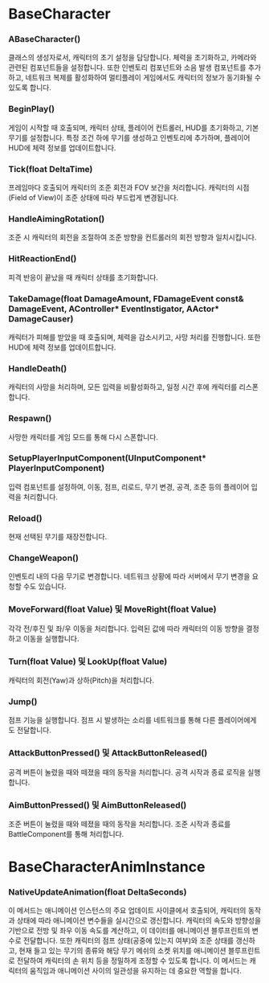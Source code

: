 # BaseCharacter

### ABaseCharacter()
클래스의 생성자로서, 캐릭터의 초기 설정을 담당합니다. 체력을 초기화하고, 카메라와 관련된 컴포넌트들을 설정합니다. 또한 인벤토리 컴포넌트와 소음 발생 컴포넌트를 추가하고, 네트워크 복제를 활성화하여 멀티플레이 게임에서도 캐릭터의 정보가 동기화될 수 있도록 합니다.

### BeginPlay()
게임이 시작할 때 호출되며, 캐릭터 상태, 플레이어 컨트롤러, HUD를 초기화하고, 기본 무기를 설정합니다. 특정 조건 하에 무기를 생성하고 인벤토리에 추가하며, 플레이어 HUD에 체력 정보를 업데이트합니다.

### Tick(float DeltaTime)
프레임마다 호출되어 캐릭터의 조준 회전과 FOV 보간을 처리합니다. 캐릭터의 시점(Field of View)이 조준 상태에 따라 부드럽게 변경됩니다.

### HandleAimingRotation()
조준 시 캐릭터의 회전을 조절하여 조준 방향을 컨트롤러의 회전 방향과 일치시킵니다.

### HitReactionEnd()
피격 반응이 끝났을 때 캐릭터 상태를 초기화합니다.

### TakeDamage(float DamageAmount, FDamageEvent const& DamageEvent, AController* EventInstigator, AActor* DamageCauser)
캐릭터가 피해를 받았을 때 호출되며, 체력을 감소시키고, 사망 처리를 진행합니다. 또한 HUD에 체력 정보를 업데이트합니다.

### HandleDeath()
캐릭터의 사망을 처리하며, 모든 입력을 비활성화하고, 일정 시간 후에 캐릭터를 리스폰합니다.

### Respawn()
사망한 캐릭터를 게임 모드를 통해 다시 스폰합니다.

### SetupPlayerInputComponent(UInputComponent* PlayerInputComponent)
입력 컴포넌트를 설정하여, 이동, 점프, 리로드, 무기 변경, 공격, 조준 등의 플레이어 입력을 처리합니다.

### Reload()
현재 선택된 무기를 재장전합니다.

### ChangeWeapon()
인벤토리 내의 다음 무기로 변경합니다. 네트워크 상황에 따라 서버에서 무기 변경을 요청할 수도 있습니다.

### MoveForward(float Value) 및 MoveRight(float Value)
각각 전/후진 및 좌/우 이동을 처리합니다. 입력된 값에 따라 캐릭터의 이동 방향을 결정하고 이동을 실행합니다.

### Turn(float Value) 및 LookUp(float Value)
캐릭터의 회전(Yaw)과 상하(Pitch)을 처리합니다.

### Jump()
점프 기능을 실행합니다. 점프 시 발생하는 소리를 네트워크를 통해 다른 플레이어에게도 전달합니다.

### AttackButtonPressed() 및 AttackButtonReleased()
공격 버튼이 눌렸을 때와 떼졌을 때의 동작을 처리합니다. 공격 시작과 종료 로직을 실행합니다.

### AimButtonPressed() 및 AimButtonReleased()
조준 버튼이 눌렸을 때와 떼졌을 때의 동작을 처리합니다. 조준 시작과 종료를 BattleComponent를 통해 처리합니다.

# BaseCharacterAnimInstance

### NativeUpdateAnimation(float DeltaSeconds)
이 메서드는 애니메이션 인스턴스의 주요 업데이트 사이클에서 호출되어, 캐릭터의 동작과 상태에 따라 애니메이션 변수들을 실시간으로 갱신합니다. 캐릭터의 속도와 방향성을 기반으로 전방 및 좌우 이동 속도를 계산하고, 이 데이터를 애니메이션 블루프린트의 변수로 전달합니다. 또한 캐릭터의 점프 상태(공중에 있는지 여부)와 조준 상태를 갱신하고, 현재 들고 있는 무기의 종류와 해당 무기 메쉬의 소켓 위치를 애니메이션 블루프린트로 전달하여 캐릭터의 손 위치 등을 정밀하게 조정할 수 있도록 합니다. 이 메서드는 캐릭터의 움직임과 애니메이션 사이의 일관성을 유지하는 데 중요한 역할을 합니다.

